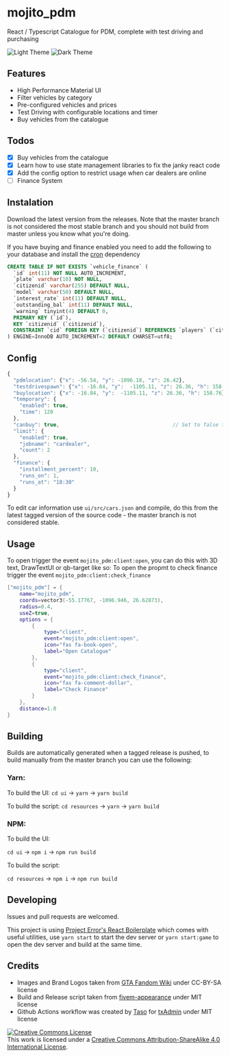 # mojito_pdm

React / Typescript Catalogue for PDM, complete with test driving and purchasing

![Light Theme](https://i.imgur.com/47YYveC.png)
![Dark Theme](https://i.imgur.com/PCP4U5C.png)

## Features
- High Performance Material UI
- Filter vehicles by category
- Pre-configured vehicles and prices
- Test Driving with configurable locations and timer
- Buy vehicles from the catalogue

## Todos
- [x] Buy vehicles from the catalogue
- [x] Learn how to use state management libraries to fix the janky react code
- [x] Add the config option to restrict usage when car dealers are online
- [ ] Finance System

## Instalation
Download the latest version from the releases. Note that the master branch is not considered the most stable branch and you should not build from master unless you know what you're doing.

If you have buying and finance enabled you need to add the following to your database and install the [cron](https://github.com/esx-framework/cron) dependency
```sql
CREATE TABLE IF NOT EXISTS `vehicle_finance` (
  `id` int(11) NOT NULL AUTO_INCREMENT,
  `plate` varchar(10) NOT NULL,
  `citizenid` varchar(255) DEFAULT NULL,
  `model` varchar(50) DEFAULT NULL,
  `interest_rate` int(11) DEFAULT NULL,
  `outstanding_bal` int(11) DEFAULT NULL,
  `warning` tinyint(4) DEFAULT 0,
  PRIMARY KEY (`id`),
  KEY `citizenid` (`citizenid`),
  CONSTRAINT `cid` FOREIGN KEY (`citizenid`) REFERENCES `players` (`citizenid`) ON DELETE CASCADE ON UPDATE NO ACTION
) ENGINE=InnoDB AUTO_INCREMENT=2 DEFAULT CHARSET=utf8;
```

## Config

```js
{
  "pdmlocation": {"x": -56.54, "y": -1096.18, "z": 26.42},                            // Location to teleport the player back to
  "testdrivespawn": {"x": -16.84, "y":  -1105.11, "z": 26.36, "h": 158.76},           // Location to spawn the car for test drives
  "buylocation": {"x": -16.84, "y":  -1105.11, "z": 26.36, "h": 158.76},	      // Location to spawn the car when it is purchased
  "temporary": {
    "enabled": true,                                                                  // Enable time limit on test drives
    "time": 120                                                                       // Time (in seconds) of the test drive
  },
  "canbuy": true,								      // Set to false to disable buying vehicles
  "limit": {                                              
    "enabled": true,                                                                  // Set to true to restrict usage when car dealers are online                                  
    "jobname": "cardealer",                                                           // Name of car dealer job
    "count": 2                                                                        // Maximum amount of car dealers that can be online before restrictions
  },
  "finance": {
    "installment_percent": 10,                                                        // Percentage cost of finance installments
    "runs_on": 1,                                                                     // The day of the week the installments are taken 1 = monday
    "runs_at": "18:30"                                                                // The time of day the installments are taken in 24h format
  }
}
```

To edit car information use `ui/src/cars.json` and compile, do this from the latest tagged version of the source code - the master branch is not considered stable.

## Usage

To open trigger the event `mojito_pdm:client:open`, you can do this with 3D text, DrawTextUI or qb-target like so:
To open the propmt to check finance trigger the event `mojito_pdm:client:check_finance`

```lua
["mojito_pdm"] = {
	name="mojito_pdm",
	coords=vector3(-55.17767, -1096.946, 26.62873),	
	radius=0.4,
	useZ=true,
	options = {
		{
			type="client",
			event="mojito_pdm:client:open",
			icon="fas fa-book-open",
			label="Open Catalogue"
		},
		{
			type="client",
			event="mojito_pdm:client:check_finance",
			icon="fas fa-comment-dollar",
			label="Check Finance"
		}
	},
	distance=1.0
}
```

## Building

Builds are automatically generated when a tagged release is pushed, to build manually from the master branch you can use the following:

### Yarn:

To build the UI:
`cd ui` -> `yarn` -> `yarn build`

To build the script:
`cd resources` -> `yarn` -> `yarn build`

### NPM:

To build the UI:

`cd ui` -> `npm i` -> `npm run build`

To build the script:

`cd resources` -> `npm i` -> `npm run build`

## Developing

Issues and pull requests are welcomed.

This project is using [Project Error's React Boilerplate](https://github.com/project-error/fivem-react-boilerplate-lua) which comes with useful utilities, use `yarn start` to start the dev server or `yarn start:game` to open the dev server and build at the same time.

## Credits

- Images and Brand Logos taken from [GTA Fandom Wiki](https://gta.fandom.com/wiki/) under CC-BY-SA license
- Build and Release script taken from [fivem-appearance](https://github.com/pedr0fontoura/fivem-appearance) under MIT license
- Github Actions workflow was created by [Taso](https://github.com/TasoOneAsia) for [txAdmin](https://github.com/tabarra/txAdmin) under MIT license


<a rel="license" href="http://creativecommons.org/licenses/by-sa/4.0/"><img alt="Creative Commons License" style="border-width:0" src="https://i.creativecommons.org/l/by-sa/4.0/88x31.png" /></a><br />This work is licensed under a <a rel="license" href="http://creativecommons.org/licenses/by-sa/4.0/">Creative Commons Attribution-ShareAlike 4.0 International License</a>.